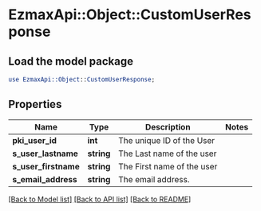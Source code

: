 # EzmaxApi::Object::CustomUserResponse

## Load the model package
```perl
use EzmaxApi::Object::CustomUserResponse;
```

## Properties
Name | Type | Description | Notes
------------ | ------------- | ------------- | -------------
**pki_user_id** | **int** | The unique ID of the User | 
**s_user_lastname** | **string** | The Last name of the user | 
**s_user_firstname** | **string** | The First name of the user | 
**s_email_address** | **string** | The email address. | 

[[Back to Model list]](../README.md#documentation-for-models) [[Back to API list]](../README.md#documentation-for-api-endpoints) [[Back to README]](../README.md)


